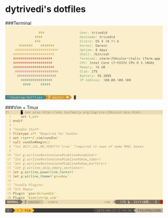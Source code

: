 dytrivedi's dotfiles
========

###Terminal
![Terminal](/extras/screenshots/terminal.png?raw=true "Terminal")

###Vim + Tmux
![Vim + Tmux](/extras/screenshots/vim_tmux.png?raw=true "Vim + Tmux")
